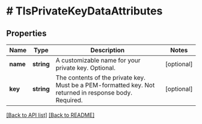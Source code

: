 # # TlsPrivateKeyDataAttributes

## Properties

Name | Type | Description | Notes
------------ | ------------- | ------------- | -------------
**name** | **string** | A customizable name for your private key. Optional. | [optional]
**key** | **string** | The contents of the private key. Must be a PEM-formatted key. Not returned in response body. Required. | [optional]

[[Back to API list]](../../README.md#endpoints) [[Back to README]](../../README.md)
